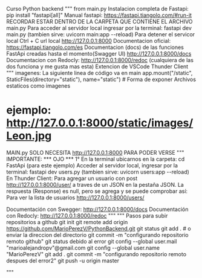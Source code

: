 Curso Python backend
"""
from main.py
Instalacion completa de Fastapi: pip install "fastapi[all]"
Manual fastapi: https://fastapi.tiangolo.com/#run-it
RECORDAR ESTAR DENTRO DE LA CARPETA QUE CONTIENE EL ARCHIVO main.py
Para acceder al servidor local ingresar por la terminal: fastapi dev main.py (tambien sirve: uvicorn main:app --reload)
Para detener el servicor local Ctrl + C
url local http://127.0.0.1:8000
Documentacion oficial: https://fastapi.tiangolo.com/es
Documentacion (docs) de las funciones FastApi creadas hasta el momento(Swagger UI) http://127.0.0.1:8000/docs
Documentacion con Redocly: http://127.0.0.1:8000/redoc (cualquiera de las dos funciona y me gusta mas esta)
Extencion de VSCode Thunder Client
"""
imagenes: La siguiente linea de código va en main
app.mount("/static", StaticFiles(directory="static"), name="static") # Forma de exponer Archivos estaticos como imagenes
# ejemplo: http://127.0.0.1:8000/static/images/Leon.jpg
MAIN.py SOLO NECESITA http://127.0.0.1:8000 PARA PODER VERSE
"""
IMPORTANTE: *** OJO ***
1° En la terminal ubicarnos en la carpeta: cd FastApi (para este ejemplo)
Acceder al servidor local, ingresar por la terminal: fastapi dev users.py (tambien sirve: uvicorn users:app --reload)
En Thunder Client: 
  Para agregar un usuario con post http://127.0.0.1:8000/user/ a traves de un JSON en la pestaña JSON.
    La respuesta (Response) es null, pero se agrega y se puede comprobar así:
  Para ver la lista de usuarios http://127.0.0.1:8000/users/
  
Documentación con Swegger: http://127.0.0.1:8000/docs
Documentación con Redocly: http://127.0.0.1:8000/redoc
"""
"""
Pasos para subir repositorios a github
git init
git remote add origin https://github.com/MarioPerezV/PythonBackend.git
git status
git add . # o enviar la direccion del directorio
git commit -m "configurando repositorio remoto github"
git status
  debido al error
  git config --global user.mail "marioalejandropv"@gmail.com
  git config --global user.name "MarioPerezV"
git add .
git commit -m "configurando repositorio remoto despues del error2"
git push -u origin master

"""
